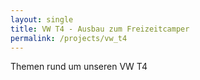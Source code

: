 ```yaml
---
layout: single
title: VW T4 - Ausbau zum Freizeitcamper
permalink: /projects/vw_t4
---
```


Themen rund um unseren VW T4